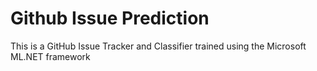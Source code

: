 # Github Issue Prediction

This is a GitHub Issue Tracker and Classifier trained using the Microsoft ML.NET framework